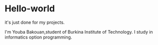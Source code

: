 # Hello-world
it's  just done for my projects.



I'm Youba Bakouan,student of Burkina Institute of Technology. 
I study in informatics option programming.
